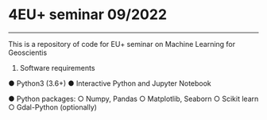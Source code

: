 # 4EU+ seminar 09/2022 
---

This is a repository of code for EU+ seminar on Machine Learning for Geoscientis

1. Software requirements

●  Python3 (3.6+)
●  Interactive Python and Jupyter Notebook

● Python packages:
  ○ Numpy, Pandas
  ○ Matplotlib, Seaborn
  ○ Scikit learn
  ○ Gdal-Python (optionally) 
  
  
